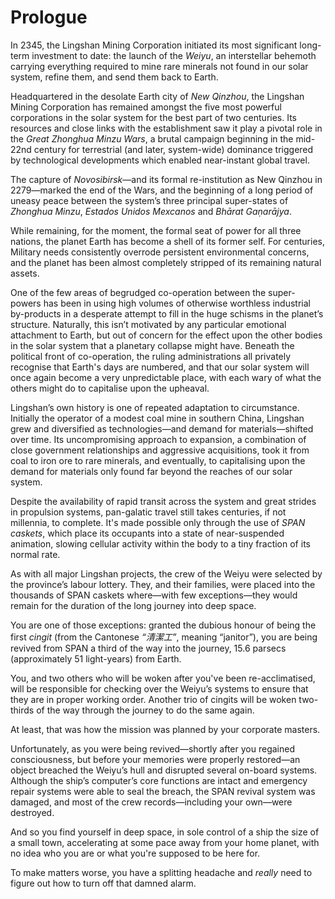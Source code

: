 # Prologue

In 2345, the Lingshan Mining Corporation initiated its most significant long-term investment to date: the launch of the _Weiyu_, an interstellar behemoth carrying everything required to mine rare minerals not found in our solar system, refine them, and send them back to Earth.

Headquartered in the desolate Earth city of _New Qinzhou_, the Lingshan Mining Corporation has remained amongst the five most powerful corporations in the solar system for the best part of two centuries. Its resources and close links with the establishment saw it play a pivotal role in the _Great Zhonghua Minzu Wars_, a brutal campaign beginning in the mid-22nd century for terrestrial (and later, system-wide) dominance triggered by technological developments which enabled near-instant global travel.

The capture of _Novosibirsk_—and its formal re-institution as New Qinzhou in 2279—marked the end of the Wars, and the beginning of a long period of uneasy peace between the system’s three principal super-states of _Zhonghua Minzu_, _Estados Unidos Mexcanos_ and _Bhārat Gaṇarājya_.

While remaining, for the moment, the formal seat of power for all three nations, the planet Earth has become a shell of its former self. For centuries, Military needs consistently overrode persistent environmental concerns, and the planet has been almost completely stripped of its remaining natural assets.

One of the few areas of begrudged co-operation between the super-powers has been in using high volumes of otherwise worthless industrial by-products in a desperate attempt to fill in the huge schisms in the planet’s structure. Naturally, this isn’t motivated by any particular emotional attachment to Earth, but out of concern for the effect upon the other bodies in the solar system that a planetary collapse might have. Beneath the political front of co-operation, the ruling administrations all privately recognise that Earth's days are numbered, and that our solar system will once again become a very unpredictable place, with each wary of what the others might do to capitalise upon the upheaval.

Lingshan’s own history is one of repeated adaptation to circumstance. Initially the operator of a modest coal mine in southern China, Lingshan grew and diversified as technologies—and demand for materials—shifted over time. Its uncompromising approach to expansion, a combination of close government relationships and aggressive acquisitions, took it from coal to iron ore to rare minerals, and eventually, to capitalising upon the demand for materials only found far beyond the reaches of our solar system. 

Despite the availability of rapid transit across the system and great strides in propulsion systems, pan-galatic travel still takes centuries, if not millennia, to complete. It's made possible only through the use of _SPAN caskets_, which place its occupants into a state of near-suspended animation, slowing cellular activity within the body to a tiny fraction of its normal rate.

As with all major Lingshan projects, the crew of the Weiyu were selected by the province’s labour lottery. They, and their families, were placed into the thousands of SPAN caskets where—with few exceptions—they would remain for the duration of the long journey into deep space.

You are one of those exceptions: granted the dubious honour of being the first _cingit_ (from the Cantonese _“清潔工”_, meaning “janitor”), you are being revived from SPAN a third of the way into the journey, 15.6 parsecs (approximately 51 light-years) from Earth.

You, and two others who will be woken after you've been re-acclimatised, will be responsible for checking over the Weiyu’s systems to ensure that they are in proper working order. Another trio of cingits will be woken two-thirds of the way through the journey to do the same again.

At least, that was how the mission was planned by your corporate masters.

Unfortunately, as you were being revived—shortly after you regained consciousness, but before your memories were properly restored—an object breached the Weiyu’s hull and disrupted several on-board systems. Although the ship’s computer’s core functions are intact and emergency repair systems were able to seal the breach, the SPAN revival system was damaged, and most of the crew records—including your own—were destroyed.

And so you find yourself in deep space, in sole control of a ship the size of a small town, accelerating at some pace away from your home planet, with no idea who you are or what you're supposed to be here for.

To make matters worse, you have a splitting headache and _really_ need to figure out how to turn off that damned alarm.
